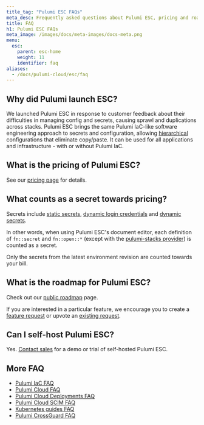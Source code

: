 ```yaml
---
title_tag: "Pulumi ESC FAQs"
meta_desc: Frequently asked questions about Pulumi ESC, pricing and roadmap.
title: FAQ
h1: Pulumi ESC FAQs
meta_image: /images/docs/meta-images/docs-meta.png
menu:
  esc:
    parent: esc-home
    weight: 11
    identifier: faq
aliases:
  - /docs/pulumi-cloud/esc/faq
---
```


## Why did Pulumi launch ESC?

We launched Pulumi ESC in response to customer feedback about their difficulties in managing config and secrets, causing sprawl and duplications across stacks. Pulumi ESC brings the same Pulumi IaC-like software engineering approach to secrets and configuration, allowing [hierarchical](/docs/esc/#configuration-as-code) configurations that eliminate copy/paste. It can be used for all applications and infrastructure - with or without Pulumi IaC.

## What is the pricing of Pulumi ESC?

See our [pricing page](https://www.pulumi.com/pricing/) for details.

## What counts as a secret towards pricing?

Secrets include [static secrets](/docs/esc/get-started/store-and-retrieve-secrets/), [dynamic login credentials](/docs/esc/integrations/dynamic-login-credentials/) and [dynamic secrets](/docs/esc/integrations/dynamic-secrets/).

In other words, when using Pulumi ESC's document editor, each definition of `fn::secret` and `fn::open::*` (except with the [pulumi-stacks provider](/docs/esc/integrations/infrastructure/pulumi-iac/pulumi-stacks/)) is counted as a secret.

Only the secrets from the latest environment revision are counted towards your bill.

## What is the roadmap for Pulumi ESC?

Check out our [public roadmap](https://github.com/orgs/pulumi/projects/44/) page.

If you are interested in a particular feature, we encourage you to create a [feature request](https://github.com/pulumi/esc/issues/new/choose) or upvote an [existing request](https://github.com/pulumi/esc/issues).

## Can I self-host Pulumi ESC?

Yes. [Contact sales](/contact/?form=sales) for a demo or trial of self-hosted Pulumi ESC.

## More FAQ

- [Pulumi IaC FAQ](/docs/iac/support/faq/)
- [Pulumi Cloud FAQ](/docs/pulumi-cloud/faq/)
- [Pulumi Cloud Deployments FAQ](/docs/pulumi-cloud/deployments/faq/)
- [Pulumi Cloud SCIM FAQ](/docs/pulumi-cloud/access-management/scim/faq/)
- [Kubernetes guides FAQ](/docs/iac/clouds/kubernetes/guides/faq/)
- [Pulumi CrossGuard FAQ](/docs/iac/packages-and-automation/crossguard/faq/)
